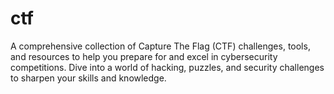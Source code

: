 # ctf
A comprehensive collection of Capture The Flag (CTF) challenges, tools, and resources to help you prepare for and excel in cybersecurity competitions. Dive into a world of hacking, puzzles, and security challenges to sharpen your skills and knowledge.
